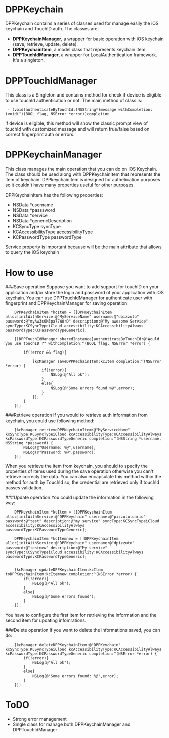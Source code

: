 DPPKeychain
===========

DPPKeychain contains a series of classes used for manage easily the iOS keychain and TouchID auth.
The classes are:

- **DPPKeychainManager**, a wrapper for basic operation with iOS keychain (save, retrieve, update, delete).
- **DPPKeychainItem**, a model class that represents keychain item.
- **DPPTouchIdManager**, a wrapper for LocalAuthentication framework. It's a singleton.


DPPTouchIdManager
=================
This class is a Singleton and contains method for check if device is eligible to use touchId authentication or not.
The main method of class is:
```
 - (void)authenticateByTouchId:(NSString*)message withCompletion:(void(^)(BOOL flag, NSError *error))completion
 ```
if device is eligible, this method will show the classic prompt view of touchId with customized message and will return true/false based on correct fingerprint auth or errors.

DPPKeychainManager
==================
This class manages the main operation that you can do on iOS Keychain. The class should be used along with DPPKeychainItem that represents the item of keychain. DPPkeychainItem is designed for authetication purposes so it couldn't have many properties useful for other purposes. 

DPPKeychainItem has the following properties:
- NSData *username
- NSData *passsword
- NSData *service
- NSData *genericDescription
- KCSyncType syncType
- KCAccessibilityType accessibilityType
- KCPasswordType passwordType

Service property is important because will be the main attribute that allows to query the iOS keychain

How to use
==========
###Save operation
Suppose you want to add support for touchID on your application and/or store the login and password of your application with iOS keychain.
You can use DPPTouchIdManager for authenticate user with fingerprint and DPPKeychainManager for saving operation:
```
    DPPKeychainItem *kcItem = [[DPPKeychainItem alloc]initWithService:@"MyServiceName" username:@"dpizzuto" password:@"myAw3s0M3pa77W0rD" description:@"My awesome Service" syncType:KCSyncTypeiCloud accessibility:KCAccessibilityAlways passwordType:KCPasswordTypeGeneric];
    
    [[DPPTouchIdManager sharedInstance]authenticateByTouchId:@"Would you use touchID ?" withCompletion:^(BOOL flag, NSError *error) {

        if(!error && flag){

            [kcManager saveDPPKechainItem:kcItem completion:^(NSError *error) {
                if(!error){
                    NSLog(@"All ok");
                }
                else{
                    NSLog(@"Some errors found %@",error);
                }
            }];
        }
    }];
```

###Retrieve operation
If you would to retrieve auth information from keychain, you could use following method:
```
	[kcManager retrieveDPPKeychainItem:@"MyServiceName" kcSyncType:KCSyncTypeiCloud kcAccessibilityType:KCAccessibilityAlways kcPasswordType:KCPasswordTypeGeneric completion:^(NSString *username, NSString *password) {
		NSLog(@"Username: %@",username);
		NSLog(@"Password: %@",password);
	}];
```
When you retrieve the item from keychain, you should to specify the properties of items used during the save operation otherwise you can't retrieve correcly the data.
You can also encapsulate this method within the method for auth by TouchId so, the credential are retrieved only if touchId passes validation.

###Update operation
You could update the information in the following way:
```
    DPPKeychainItem *kcItem = [[DPPKeychainItem alloc]initWithService:@"DPPKeychain" username:@"pizzuto.dario" password:@"test" description:@"my service" syncType:KCSyncTypeiCloud accessibility:KCAccessibilityAlways passwordType:KCPasswordTypeGeneric];
    
    DPPKeychainItem *kcItemnew = [[DPPKeychainItem alloc]initWithService:@"DPPKeychain" username:@"dpizzuto" password:@"testnew" description:@"My service" syncType:KCSyncTypeiCloud accessibility:KCAccessibilityAlways passwordType:KCPasswordTypeGeneric];
    
    
    [kcManager updateDPPKeychainItem:kcItem toDPPKeychainItem:kcItemnew completion:^(NSError *error) {
        if(!error){
            NSLog(@"All ok");
        }
        else{
            NSLog(@"Some errors found");
        }
    }];
```
You have to configure the first item for retrieving the information and the second item for updating infomrations.

###Delete operation
If you want to delete the informations saved, you can do:
```
    [kcManager deleteDPPKeychainItem:@"DPPKeychain" kcSyncType:KCSyncTypeiCloud kcAccessibilityType:KCAccessibilityAlways kcPasswordType:KCPasswordTypeGeneric completion:^(NSError *error) {
        if(!error){
            NSLog(@"All ok");
        }
        else{
            NSLog(@"Some errors found: %@",error);
        }
    }];
```

ToDO
====
- Strong error management
- Single class for manage both DPPKeychainManager and DPPTouchIdManager

